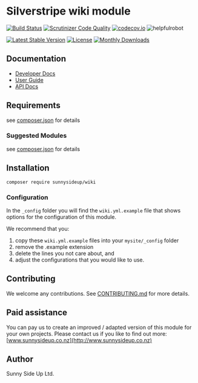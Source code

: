 # Silverstripe wiki module
[![Build Status](https://travis-ci.org/sunnysideup/silverstripe-wiki.svg?branch=master)](https://travis-ci.org/sunnysideup/silverstripe-wiki)
[![Scrutinizer Code Quality](https://scrutinizer-ci.com/g/sunnysideup/silverstripe-wiki/badges/quality-score.png?b=master)](https://scrutinizer-ci.com/g/sunnysideup/silverstripe-wiki/?branch=master)
[![codecov.io](https://codecov.io/github/sunnysideup/silverstripe-wiki/coverage.svg?branch=master)](https://codecov.io/github/sunnysideup/silverstripe-wiki?branch=master)
![helpfulrobot](https://helpfulrobot.io/sunnysideup/wiki/badge)

[![Latest Stable Version](https://poser.pugx.org/sunnysideup/wiki/version)](https://packagist.org/packages/sunnysideup/wiki)
[![License](https://poser.pugx.org/sunnysideup/wiki/license)](https://packagist.org/packages/sunnysideup/wiki)
[![Monthly Downloads](https://poser.pugx.org/sunnysideup/wiki/d/monthly)](https://packagist.org/packages/sunnysideup/wiki)


## Documentation



 * [Developer Docs](docs/en/INDEX.md)
 * [User Guide](docs/en/userguide.md)
 * [API Docs](http://docs.ssmods.com/sunnysideup/wiki/classes.xhtml)

## Requirements



see [composer.json](composer.json) for details

### Suggested Modules



see [composer.json](composer.json) for details


## Installation


```
composer require sunnysideup/wiki
```

### Configuration



In the `_config` folder you will find the `wiki.yml.example`
file that shows options for the configuration of this module.

We recommend that you:

  1. copy these `wiki.yml.example` files into your
`mysite/_config` folder
  2. remove the .example extension
  3. delete the lines you not care about, and
  4. adjust the configurations that you would like to use.


## Contributing



We welcome any contributions. See [CONTRIBUTING.md](CONTRIBUTING.md) for more details.

## Paid assistance



You can pay us to create an improved / adapted version of this module for your own projects.  Please contact us if you like to find out more: [www.sunnysideup.co.nz](http://www.sunnysideup.co.nz)

## Author



Sunny Side Up Ltd.
